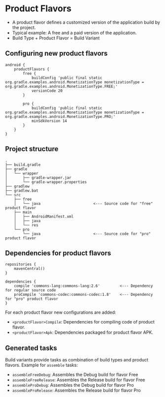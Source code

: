 # Product Flavors

* A product flavor defines a customized version of the application build by the project.
* Typical example: A free and a paid version of the application.
* Build Type + Product Flavor = Build Variant

## Configuring new product flavors

    android {
        productFlavors {
            free {
                buildConfig 'public final static org.gradle.examples.android.MonetizationType monetizationType = org.gradle.examples.android.MonetizationType.FREE;'
                versionCode 20
            }

            pro {
                buildConfig 'public final static org.gradle.examples.android.MonetizationType monetizationType = org.gradle.examples.android.MonetizationType.PRO;'        
                minSdkVersion 14
            }
        }
    }

## Project structure

    .
    ├── build.gradle
    ├── gradle
    │   └── wrapper
    │       ├── gradle-wrapper.jar
    │       └── gradle-wrapper.properties
    ├── gradlew
    ├── gradlew.bat
    └── src
        ├── free
        │   └── java                        <--- Source code for "free" product flavor
        ├── main
        │   ├── AndroidManifest.xml
        │   ├── java
        │   └── res
        └── pro
            └── java                        <--- Source code for "pro" product flavor

## Dependencies for product flavors

    repositories {
        mavenCentral()
    }

    dependencies {
        compile 'commons-lang:commons-lang:2.6'         <--- Dependency for regular source code
        proCompile 'commons-codec:commons-codec:1.8'    <--- Dependency for "pro" product flavor
    }

For each product flavor new configurations are added: 

* `<productFlavor>Compile`: Dependencies for compiling code of product flavor.
* `<productFlavor>Apk`: Dependencies packaged for product flavor APK.

## Generated tasks

Build variants provide tasks as combination of build types and product flavors. Example for `assemble` tasks:

* `assembleFreeDebug`: Assembles the Debug build for flavor Free
* `assembleFreeRelease`: Assembles the Release build for flavor Free
* `assembleProDebug`: Assembles the Debug build for flavor Pro
* `assembleProRelease`: Assembles the Release build for flavor Pro
